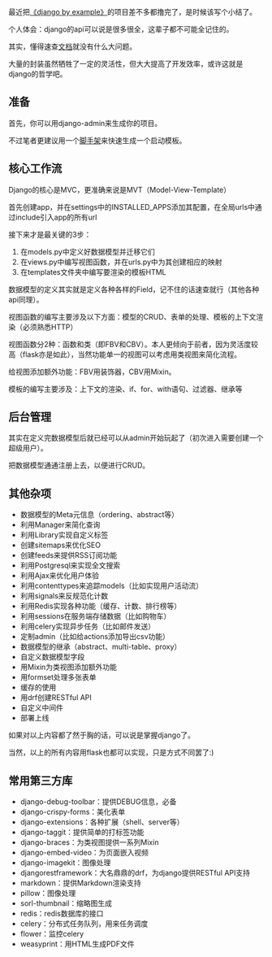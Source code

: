 最近把[《django by example》](https://book.douban.com/subject/26679450/)的项目差不多都撸完了，是时候该写个小结了。

个人体会：django的api可以说是很多很全，这辈子都不可能全记住的。

其实，懂得速查[文档](https://devdocs.io/django/)就没有什么大问题。

大量的封装虽然牺牲了一定的灵活性，但大大提高了开发效率，或许这就是django的哲学吧。

<!--more-->

## 准备

首先，你可以用django-admin来生成你的项目。

不过笔者更建议用一个[脚手架](https://github.com/alphardex/cookiecutter-django-bootstrap)来快速生成一个启动模板。

## 核心工作流

Django的核心是MVC，更准确来说是MVT（Model-View-Template）

首先创建app，并在settings中的INSTALLED\_APPS添加其配置，在全局urls中通过include引入app的所有url

接下来才是最关键的3步：

1. 在models.py中定义好数据模型并迁移它们
2. 在views.py中编写视图函数，并在urls.py中为其创建相应的映射
3. 在templates文件夹中编写要渲染的模板HTML

数据模型的定义其实就是定义各种各样的Field，记不住的话速查就行（其他各种api同理）。

视图函数的编写主要涉及以下方面：模型的CRUD、表单的处理、模板的上下文渲染（必须熟悉HTTP）

视图函数分2种：函数和类（即FBV和CBV）。本人更倾向于前者，因为灵活度较高（flask亦是如此），当然功能单一的视图可以考虑用类视图来简化流程。

给视图添加额外功能：FBV用装饰器，CBV用Mixin。

模板的编写主要涉及：上下文的渲染、if、for、with语句、过滤器、继承等

## 后台管理

其实在定义完数据模型后就已经可以从admin开始玩起了（初次进入需要创建一个超级用户）。

把数据模型通通注册上去，以便进行CRUD。

## 其他杂项

- 数据模型的Meta元信息（ordering、abstract等）
- 利用Manager来简化查询
- 利用Library实现自定义标签
- 创建sitemaps来优化SEO
- 创建feeds来提供RSS订阅功能
- 利用Postgresql来实现全文搜索
- 利用Ajax来优化用户体验
- 利用contenttypes来追踪models（比如实现用户活动流）
- 利用signals来反规范化计数
- 利用Redis实现各种功能（缓存、计数、排行榜等）
- 利用sessions在服务端存储数据（比如购物车）
- 利用celery实现异步任务（比如邮件发送）
- 定制admin（比如给actions添加导出csv功能）
- 数据模型的继承（abstract、multi-table、proxy）
- 自定义数据模型字段
- 用Mixin为类视图添加额外功能
- 用formset处理多张表单
- 缓存的使用
- 用drf创建RESTful API
- 自定义中间件
- 部署上线

如果对以上内容都了然于胸的话，可以说是掌握django了。

当然，以上的所有内容用flask也都可以实现，只是方式不同罢了:)

## 常用第三方库

- django-debug-toolbar：提供DEBUG信息，必备
- django-crispy-forms：美化表单
- django-extensions：各种扩展（shell、server等）
- django-taggit：提供简单的打标签功能
- django-braces：为类视图提供一系列Mixin
- django-embed-video：为页面嵌入视频
- django-imagekit：图像处理
- djangorestframework：大名鼎鼎的drf，为django提供RESTful API支持
- markdown：提供Markdown渲染支持
- pillow：图像处理
- sorl-thumbnail：缩略图生成
- redis：redis数据库的接口
- celery：分布式任务队列，用来任务调度
- flower：监控celery
- weasyprint：用HTML生成PDF文件
